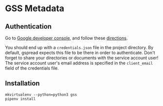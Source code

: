 # GSS Metadata

## Authentication

Go to [Google developer console](https://console.developers.google.com/), and follow these [directions](http://gspread.readthedocs.org/en/latest/oauth2.html).

You should end up with a `credentials.json` file in the project directory. By default, gspread
expects this file to be there in order to authenticate. Don't forget to share your directories or documents with the service account user! The service account user's email address is specified in
the `client_email` field of the credentials file.

## Installation

```
mkvirtualenv --python=python3 gss
pipenv install
```

